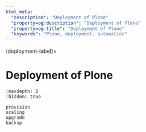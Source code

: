 ```yaml
---
html_meta:
  "description": "Deployment of Plone"
  "property=og:description": "Deployment of Plone"
  "property=og:title": "Deployment of Plone"
  "keywords": "Plone, deployment, automation"
---
```


(deployment-label)=

# Deployment of Plone



```{toctree}
:maxdepth: 2
:hidden: true

provision
scaling
upgrade
backup
```
